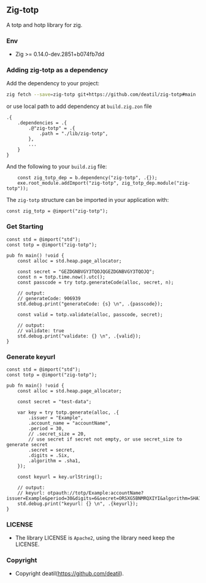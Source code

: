 ## Zig-totp 

A totp and hotp library for zig.


### Env

 - Zig >= 0.14.0-dev.2851+b074fb7dd


### Adding zig-totp as a dependency

Add the dependency to your project:

```sh
zig fetch --save=zig-totp git+https://github.com/deatil/zig-totp#main
```

or use local path to add dependency at `build.zig.zon` file

```zig
.{
    .dependencies = .{
        .@"zig-totp" = .{
            .path = "./lib/zig-totp",
        },
        ...
    }
}
```

And the following to your `build.zig` file:

```zig
    const zig_totp_dep = b.dependency("zig-totp", .{});
    exe.root_module.addImport("zig-totp", zig_totp_dep.module("zig-totp"));
```

The `zig-totp` structure can be imported in your application with:

```zig
const zig_totp = @import("zig-totp");
```


### Get Starting

~~~zig
const std = @import("std");
const totp = @import("zig-totp");

pub fn main() !void {
    const alloc = std.heap.page_allocator;

    const secret = "GEZDGNBVGY3TQOJQGEZDGNBVGY3TQOJQ";
    const n = totp.time.now().utc();
    const passcode = try totp.generateCode(alloc, secret, n);
    
    // output: 
    // generateCode: 906939
    std.debug.print("generateCode: {s} \n", .{passcode});

    const valid = totp.validate(alloc, passcode, secret);
    
    // output: 
    // validate: true
    std.debug.print("validate: {} \n", .{valid});
}
~~~


### Generate keyurl

~~~zig
const std = @import("std");
const totp = @import("zig-totp");

pub fn main() !void {
    const alloc = std.heap.page_allocator;

    const secret = "test-data";

    var key = try totp.generate(alloc, .{
        .issuer = "Example",
        .account_name = "accountName",
        .period = 30,
        // .secret_size = 20,
        // use secret if secret not empty, or use secret_size to generate secret
        .secret = secret,
        .digits = .Six,
        .algorithm = .sha1,
    });

    const keyurl = key.urlString();
    
    // output: 
    // keyurl: otpauth://totp/Example:accountName?issuer=Example&period=30&digits=6&secret=ORSXG5BNMRQXIYI&algorithm=SHA1
    std.debug.print("keyurl: {} \n", .{keyurl});
}
~~~


### LICENSE

*  The library LICENSE is `Apache2`, using the library need keep the LICENSE.


### Copyright

*  Copyright deatil(https://github.com/deatil).
